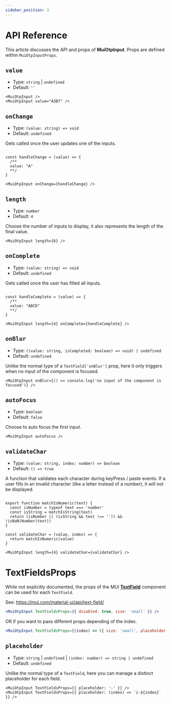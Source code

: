 ```yaml
---
sidebar_position: 3
---
```


# API Reference

This article discusses the API and props of **MuiOtpInput**. Props are defined within `MuiOtpInputProps`.

## `value`

- Type: `string` | `undefined`
- Default: `''`

```tsx
<MuiOtpInput />
<MuiOtpInput value="A3B7" />
```

## `onChange`

- Type: `(value: string) => void`
- Default: `undefined`

Gets called once the user updates one of the inputs.

```tsx

const handleChange = (value) => {
  /**
  value: "A"
  **/
}

<MuiOtpInput onChange={handleChange} />
```

## `length`

- Type: `number`
- Default: `4`

Choose the number of inputs to display, it also represents the length of the final value.

```tsx
<MuiOtpInput length={6} />
```


## `onComplete`

- Type: `(value: string) => void`
- Default: `undefined`

Gets called once the user has filled all inputs.

```tsx

const handleComplete = (value) => {
  /**
  value: "ABCD"
  **/
}

<MuiOtpInput length={4} onComplete={handleComplete} />
```

## `onBlur`

- Type: `((value: string, isCompleted: boolean) => void) | undefined`
- Default: `undefined`


Unlike the normal type of a `TextField['onBlur']` prop, here it only triggers when no input of the component is focused.

```tsx
<MuiOtpInput onBlur={() => console.log('no input of the component is focused')} />
```


## `autoFocus`

- Type: `boolean`
- Default: `false`

Choose to auto focus the first input.

```tsx
<MuiOtpInput autoFocus />
```


## `validateChar`

- Type: `(value: string, index: number) => boolean`
- Default: `() => true`

A function that validates each character during keyPress / paste events. If a user fills in an invalid character (like a letter instead of a number), it will not be displayed.

```tsx

export function matchIsNumeric(text) {
  const isNumber = typeof text === 'number'
  const isString = matchIsString(text)
  return (isNumber || (isString && text !== '')) && !isNaN(Number(text))
}

const validateChar = (value, index) => {
  return matchIsNumeric(value)
}

<MuiOtpInput length={4} validateChar={validateChar} />
```

# TextFieldsProps

While not explicitly documented, the props of the MUI **[TextField](https://mui.com/api/text-field)** component can be used for each `TextField`.

See: https://mui.com/material-ui/api/text-field/

```jsx
<MuiOtpInput TextFieldsProps={{ disabled: true, size: 'small' }} />
```

OR if you want to pass different props depending of the index.

```jsx
<MuiOtpInput TextFieldsProps={(index) => ({ size: 'small', placeholder: String(index) })}  />
```

## `placeholder`

- Type: `string` | `undefined` | `(index: number) => string | undefined`
- Default: `undefined`

Unlike the normal type of a `TextField`, here you can manage a distinct placeholder for each field.

```tsx
<MuiOtpInput TextFieldsProps={{ placeholder: '-' }} />
<MuiOtpInput TextFieldsProps={{ placeholder: (index) => `i-${index}` }} />
```
